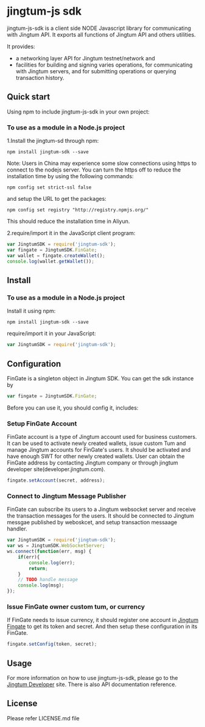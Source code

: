 # jingtum-js sdk

jingtum-js-sdk is a client side NODE Javascript library 
for communicating with Jingtum API. It exports all functions 
of Jingtum API and others utilities.

It provides:
- a networking layer API for Jingtum testnet/network and 
- facilities for building and signing varies operations, 
  for communicating with Jingtum servers, 
  and for submitting operations or querying transaction history.
## Quick start

Using npm to include jingtum-js-sdk in your own project:
### To use as a module in a Node.js project
1.Install the jingtum-sd through npm:
```
npm install jingtum-sdk --save
```
Note:
Users in China may experience some slow connections using https 
to connect to the nodejs server. You can turn the https off to 
reduce the installation time by using the following commands:
```
npm config set strict-ssl false
```
and setup the URL to get the packages: 

```
npm config set registry "http://registry.npmjs.org/"
```
This should reduce the installation time in Aliyun.

2.require/import it in the JavaScript client program:
```js
var JingtumSDK = require('jingtum-sdk');
var fingate = JingtumSDK.FinGate;
var wallet = fingate.createWallet();
console.log(wallet.getWallet());
```

## Install

### To use as a module in a Node.js project
Install it using npm:
```shell
npm install jingtum-sdk --save
````

require/import it in your JavaScript:
```js
var JingtumSDK = require('jingtum-sdk');
```
## Configuration
FinGate is a singleton object in Jingtum SDK. You can get the sdk instance by
```js
var fingate = JingtumSDK.FinGate;
```
Before you can use it, you should config it, includes:
### Setup FinGate Account
FinGate account is a type of Jingtum account used for business customers.
It can be used to activate newly created wallets, issue custom Tum and 
manage Jingtum accounts for FinGate's users. 
It should be activated and have enough SWT for other newly created wallets.
User can obtain the FinGate address by contacting Jingtum company or through
jingtum developer site(developer.jingtum.com).
```js
fingate.setAccount(secret, address);
```
### Connect to Jingtum Message Publisher
FinGate can subscribe its users to a Jingtum websocket server and 
receive the transaction messages for the users. 
It should be connected to Jingtum messgae published by weboskcet, 
and setup transaction messaage handler.
```js
var JingtumSDK = require('jingtum-sdk');
var ws = JingtumSDK.WebSocketServer; 
ws.connect(function(err, msg) {
    if(err){
        console.log(err);
        return;
    }
    // TODO handle message
    console.log(msg);
});
```
### Issue FinGate owner custom tum, or currency
If FinGate needs to issue currency, it should register one account in 
[Jingtum Fingate](https://fingate.jingtum.com) to get its token and secret.
And then setup these configuration in its FinGate.
```js
fingate.setConfig(token, secret);
```

## Usage
For more information on how to use jingtum-js-sdk, please go to the 
[Jingtum Developer](http://developer.jingtum.com) site. 
There is also API documentation reference.

## License
Please refer LICENSE.md file
